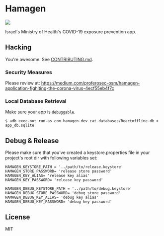 # Hamagen
![](https://github.com/actions/hello-world/workflows/.github/workflows/main.yml/badge.svg)

Israel's Ministry of Health's COVID-19 exposure prevention app.

## Hacking

You're awesome. See [CONTRIBUTING.md](CONTRIBUTING.md).

### Security Measures

Please review at:
https://medium.com/proferosec-osm/hamagen-application-fighiting-the-corona-virus-4ecf55eb4f7c

### Local Database Retrieval

Make sure your app is [`debuggable`](https://developer.android.com/guide/topics/manifest/application-element).

~~~
$ adb exec-out run-as com.hamagen.dev cat databases/Reactoffline.db > app_db.sqlite
~~~

## Debug & Release

Please make sure that you've created a keystore.properties file in your project's root dir with following variables set:

~~~
HAMAGEN_KEYSTORE_PATH = '../path/to/release.keystore'
HAMAGEN_STORE_PASSWORD= 'release store password'
HAMAGEN_KEY_ALIAS= 'release key alias'
HAMAGEN_KEY_PASSWORD= 'release key password'

HAMAGEN_DEBUG_KEYSTORE_PATH = '../path/to/debug.keystore'
HAMAGEN_DEBUG_STORE_PASSWORD= 'debug store password'
HAMAGEN_DEBUG_KEY_ALIAS= 'debug key alias'
HAMAGEN_DEBUG_KEY_PASSWORD= 'debug key password'

~~~

## License

MIT
